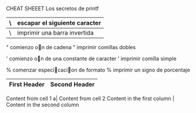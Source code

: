 CHEAT SHEEET Los secretos de printf


\         | escapar el siguiente caracter
--------- | ------------------------------
\\        | imprimir una barra invertida

" comienzo on de cadena
\" imprimir comillas dobles

' comienzo on de una constante de caracter
\' imprimir comilla simple

% comenzar especicacion de formato
\% imprimir un signo de porcentaje

First Header | Second Header
------------ | -------------
Content from cell 1
a| Content from cell 2
Content in the first column | Content in the second column
